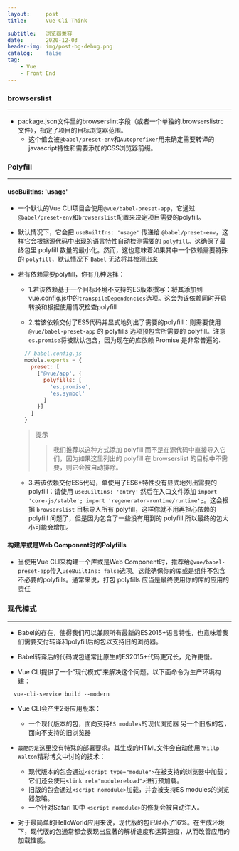 ```yaml
---
layout:     post
title:      Vue-Cli Think

subtitle:   浏览器兼容
date:       2020-12-03
header-img: img/post-bg-debug.png
catalog:    false
tag:
    - Vue
    - Front End
---
```


### browserslist
---
- package.json文件里的browserslint字段（或者一个单独的.browserslistrc 文件），指定了项目的目标浏览器范围。
  - 这个值会被```@babel/preset-env```和```Autoprefixer```用来确定需要转译的javascript特性和需要添加的CSS浏览器前缀。

### Polyfill
---
#### useBuiltIns: 'usage'
- 一个默认的Vue CLI项目会使用```@vue/babel-preset-app```，它通过```@babel/preset-env```和```browserslist```配置来决定项目需要的polyfill。

- 默认情况下，它会把 ```useBuiltIns: 'usage'``` 传递给 ```@babel/preset-env```，这样它会根据源代码中出现的语言特性自动检测需要的 ```polyfill```。这确保了最终包里 polyfill 数量的最小化。然而，这也意味着如果其中一个依赖需要特殊的 `polyfill`，默认情况下 ```Babel``` 无法将其检测出来

- 若有依赖需要polyfill，你有几种选择：
  - 1.若该依赖基于一个目标环境不支持的ES版本撰写：将其添加到vue.config.js中的```transpileDependencies```选项。这会为该依赖同时开启转换和根据使用情况检查polyfill

  - 2.若该依赖交付了ES5代码并显式地列出了需要的polyfill：则需要使用 `@vue/babel-preset-app` 的 polyfills 选项预包含所需要的 polyfill。注意 `es.promise`将被默认包含，因为现在的库依赖 Promise 是非常普遍的.
  ```js
    // babel.config.js
    module.exports = {
      preset: [
        ['@vue/app', {
          polyfills: [
            'es.promise',
            'es.symbol'
          ]
        }]
      ]
    }
  ```
  > 提示
  >> 我们推荐以这种方式添加 polyfill 而不是在源代码中直接导入它们，因为如果这里列出的 polyfill 在 browserslist 的目标中不需要，则它会被自动排除。

  - 3.若该依赖交付ES5代码，单使用了ES6+特性没有显式地列出需要的polyfill：请使用 `useBuiltIns: 'entry'` 然后在入口文件添加 `import 'core-js/stable'; import 'regenerator-runtime/runtime';`。这会根据 `browserslist` 目标导入所有 polyfill，这样你就不用再担心依赖的 polyfill 问题了，但是因为包含了一些没有用到的 polyfill 所以最终的包大小可能会增加。

#### 构建库或是Web Component时的Polyfills
- 当使用Vue CLI来构建一个库或是Web Component时，推荐给`@vue/babel-preset-app`传入`useBuiltIns: false`选项。这能确保你的库或是组件不包含不必要的polyfills。通常来说，打包 polyfills 应当是最终使用你的库的应用的责任

### 现代模式
---
- Babel的存在，使得我们可以兼顾所有最新的ES2015+语言特性，也意味着我们需要交付转译和polyfill后的包以支持旧的浏览器。

- Babel转译后的代码或包通常比原生的ES2015+代码更冗长，允许更慢。

- Vue CLI提供了一个“现代模式”来解决这个问题。以下面命令为生产环境构建：
```shell
  vue-cli-service build --modern
```
- Vue CLI会产生2哥应用版本：
  - 一个现代版本的包，面向支持`ES modules`的现代浏览器
  另一个旧版的包，面向不支持的旧浏览器

- `最酷的是`这里没有特殊的部署要求。其生成的HTML文件会自动使用`Phillp Walton`精彩博文中讨论的技术：
  - 现代版本的包会通过`<script type="module">`在被支持的浏览器中加载；它们还会使用`<link rel="modulereload">`进行预加载。
  - 旧版的包会通过`<script nomodule>`加载，并会被支持ES modules的浏览器忽略。
  - 一个针对Safari 10中 `<script nomodule>`的修复会被自动注入。

- 对于最简单的HelloWorld应用来说，现代版的包已经小了16%。在生成环境下，现代版的包通常都会表现出显著的解析速度和运算速度，从而改善应用的加载性能。

